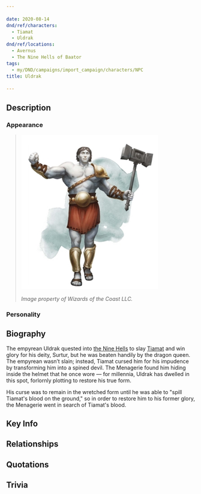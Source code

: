 ```yaml
---

date: 2020-08-14
dnd/ref/characters:
  - Tiamat
  - Uldrak
dnd/ref/locations:
  - Avernus
  - The Nine Hells of Baator
tags:
  - my/DND/campaigns/import_campaign/characters/NPC
title: Uldrak

---
```


## Description

### Appearance

> ![uldrak the empyrean](/images/dnd/monster-empyrean.png)
>
> _Image property of Wizards of the Coast LLC._

### Personality

## Biography

The empyrean Uldrak quested into [the Nine Hells](/dnd/locations/the-nine-hells-of-baator) to slay [Tiamat](/dnd/npcs/tiamat) and win glory for his deity, Surtur, but he was beaten handily by the dragon queen. The empyrean wasn’t slain; instead, Tiamat cursed him for his impudence by transforming him into a spined devil. The Menagerie found him hiding inside the helmet that he once wore — for millennia, Uldrak has dwelled in this spot, forlornly plotting to restore his true form.

His curse was to remain in the wretched form until he was able to "spill Tiamat's blood on the ground," so in order to restore him to his former glory, the Menagerie went in search of Tiamat's blood.

## Key Info

## Relationships

## Quotations

## Trivia